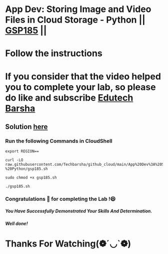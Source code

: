 # App Dev: Storing Image and Video Files in Cloud Storage - Python || [GSP185](https://www.cloudskillsboost.google/focuses/1075?parent=catalog) ||
# Follow the instructions

# If you consider that the video helped you to complete your lab, so please do like and subscribe [Edutech Barsha](https://www.youtube.com/@edutechbarsha)
## Solution [here](https://youtu.be/B_yaZVAnMSA)

### Run the following Commands in CloudShell
```
export REGION==
```
```
curl -LO raw.githubusercontent.com/Techbarsha/github_cloud/main/App%20Dev%3A%20Storing%20Image%20and%20Video%20Files%20in%20Cloud%20Storage%20-%20Python/gsp185.sh

sudo chmod +x gsp185.sh

./gsp185.sh
```
### Congratulations 🎉 for completing the Lab !😄

##### *You Have Successfully Demonstrated Your Skills And Determination.*

#### *Well done!*

# Thanks For Watching(❁´◡`❁)
